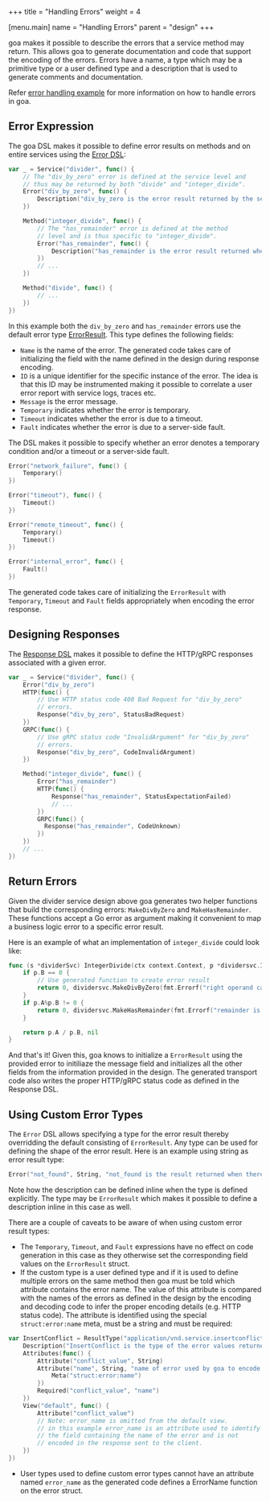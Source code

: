 +++
title = "Handling Errors"
weight = 4

[menu.main]
name = "Handling Errors"
parent = "design"
+++

goa makes it possible to describe the errors that a service method may return.
This allows goa to generate documentation and code that support the encoding of
the errors. Errors have a name, a type which may be a primitive type or a user
defined type and a description that is used to generate comments and
documentation.

Refer [error handling example](https://github.com/goadesign/goa/tree/v2/examples/error)
for more information on how to handle errors in goa.

## Error Expression

The goa DSL makes it possible to define error results on methods and on entire
services using the [Error DSL](https://godoc.org/goa.design/goa/dsl#Error):

```go
var _ = Service("divider", func() {
    // The "div_by_zero" error is defined at the service level and
    // thus may be returned by both "divide" and "integer_divide".
    Error("div_by_zero", func() {
        Description("div_by_zero is the error result returned by the service methods when the right operand is 0.")
    })

    Method("integer_divide", func() {
        // The "has_remainder" error is defined at the method
        // level and is thus specific to "integer_divide".
        Error("has_remainder", func() {
            Description("has_remainder is the error result returned when an integer division has a remainder.")
        })
        // ...
    })

    Method("divide", func() {
        // ...
    })
})
```

In this example both the `div_by_zero` and `has_remainder` errors use the default
error type [ErrorResult](https://godoc.org/goa.design/goa/expr#pkg-variables).
This type defines the following fields:

* `Name` is the name of the error. The generated code takes care of initializing
  the field with the name defined in the design during response encoding.
* `ID` is a unique identifier for the specific instance of the error. The idea is
  that this ID may be instrumented making it possible to correlate a user
  error report with service logs, traces etc.
* `Message` is the error message.
* `Temporary` indicates whether the error is temporary.
* `Timeout` indicates whether the error is due to a timeout.
* `Fault` indicates whether the error is due to a server-side fault.

The DSL makes it possible to specify whether an error denotes a temporary
condition and/or a timeout or a server-side fault.

```go
Error("network_failure", func() {
    Temporary()
})

Error("timeout"), func() {
    Timeout()
})

Error("remote_timeout", func() {
    Temporary()
    Timeout()
})

Error("internal_error", func() {
    Fault()
})
```

The generated code takes care of initializing the `ErrorResult` with
`Temporary`, `Timeout` and `Fault` fields appropriately when encoding the
error response.

## Designing Responses

The [Response DSL](https://godoc.org/goa.design/goa/dsl#Response) makes it
possible to define the HTTP/gRPC responses associated with a given error.

```go
var _ = Service("divider", func() {
    Error("div_by_zero")
    HTTP(func() {
        // Use HTTP status code 400 Bad Request for "div_by_zero"
        // errors.
        Response("div_by_zero", StatusBadRequest)
    })
    GRPC(func() {
        // Use gRPC status code "InvalidArgument" for "div_by_zero"
        // errors.
        Response("div_by_zero", CodeInvalidArgument)
    })

    Method("integer_divide", func() {
        Error("has_remainder")
        HTTP(func() {
            Response("has_remainder", StatusExpectationFailed)
            // ...
        })
        GRPC(func() {
          Response("has_remainder", CodeUnknown)
        })
    })
    // ...
})
```

## Return Errors

Given the divider service design above goa generates two helper functions that
build the corresponding errors: `MakeDivByZero` and `MakeHasRemainder`. These
functions accept a Go error as argument making it convenient to map a business
logic error to a specific error result.

Here is an example of what an implementation of `integer_divide` could look like:
```go
func (s *dividerSvc) IntegerDivide(ctx context.Context, p *dividersvc.IntOperands) (int, error) {
    if p.B == 0 {
        // Use generated function to create error result
        return 0, dividersvc.MakeDivByZero(fmt.Errorf("right operand cannot be 0"))
    }
    if p.A%p.B != 0 {
        return 0, dividersvc.MakeHasRemainder(fmt.Errorf("remainder is %d", p.A%p.B))
    }

    return p.A / p.B, nil
}
```

And that's it! Given this, goa knows to initialize a `ErrorResult` using the
provided error to initiliaze the message field and initializes all the other
fields from the information provided in the design. The generated transport code
also writes the proper HTTP/gRPC status code as defined in the Response DSL.

## Using Custom Error Types

The `Error` DSL allows specifying a type for the error result thereby
overridding the default consisting of `ErrorResult`. Any type can be used for
defining the shape of the error result. Here is an example using string as
error result type:
```go
Error("not_found", String, "not_found is the result returned when there is no bottle with the given ID.")
```

Note how the description can be defined inline when the type is defined
explicitly. The type may be `ErrorResult` which makes it possible to define
a description inline in this case as well.

There are a couple of caveats to be aware of when using custom error result types:

* The `Temporary`, `Timeout`, and `Fault` expressions have no effect on code
  generation in this case as they otherwise set the corresponding field values on
  the `ErrorResult` struct.
* If the custom type is a user defined type and if it is used to define multiple
  errors on the same method then goa must be told which attribute contains the
  error name. The value of this attribute is compared with the names of the
  errors as defined in the design by the encoding and decoding code to infer the
  proper encoding details (e.g. HTTP status code). The attribute is identified
  using the special `struct:error:name` meta, must be a string and must be
  required:

```go
var InsertConflict = ResultType("application/vnd.service.insertconflict", func() {
    Description("InsertConflict is the type of the error values returned when insertion fails because of a conflict")
    Attributes(func() {
        Attribute("conflict_value", String)
        Attribute("name", String, "name of error used by goa to encode response", func() {
            Meta("struct:error:name")
        })
        Required("conflict_value", "name")
    })
    View("default", func() {
        Attribute("conflict_value")
        // Note: error_name is omitted from the default view.
        // in this example error_name is an attribute used to identify
        // the field containing the name of the error and is not
        // encoded in the response sent to the client.
    })
})
```

* User types used to define custom error types cannot have an attribute named
`error_name` as the generated code defines a ErrorName function on the error
struct.
